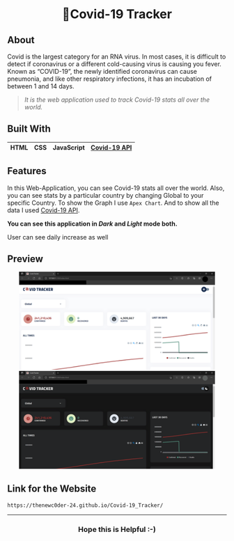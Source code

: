 <h1 align="Center">🦠Covid-19 Tracker</h1>

## About
Covid is the largest category for an RNA virus. In most cases, it is difficult to detect if coronavirus or a different cold-causing virus is causing you fever.
Known as “COVID-19”, the newly identified coronavirus can cause pneumonia, and like other respiratory infections, it has an incubation of between 1 and 14 days.

>_It is the web application used to track Covid-19 stats all over the world._

## Built With
|HTML |CSS |JavaScript |[Covid-19 API](https://covid19api.com/ "Covid-19 API") |
|--- |--- |--- |--- |

## Features
In this Web-Application, you can see Covid-19 stats all over the world. Also, you can see stats by a particular country by changing Global to your specific Country. 
To show the Graph I use `Apex Chart`. And to show all the data I used [Covid-19 API](https://covid19api.com/ "Covid-19 API"). 

**You can see this application in _Dark_ and _Light_ mode both.**

User can see daily increase as well

## Preview
<p align="Center">
  <img src="https://github.com/TheNewC0der-24/Covid-19_Tracker/blob/master/Preview-1.png" width="450">
  <img src="https://github.com/TheNewC0der-24/Covid-19_Tracker/blob/master/Preview-2.png" width="450">
</p>

## Link for the Website
```
https://thenewc0der-24.github.io/Covid-19_Tracker/
```

***
<h3 align="Center">Hope this is Helpful :-)</h3>

